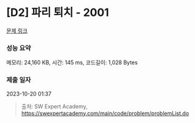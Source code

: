 # [D2] 파리 퇴치 - 2001 

[문제 링크](https://swexpertacademy.com/main/code/problem/problemDetail.do?contestProbId=AV5PzOCKAigDFAUq) 

### 성능 요약

메모리: 24,160 KB, 시간: 145 ms, 코드길이: 1,028 Bytes

### 제출 일자

2023-10-20 01:37



> 출처: SW Expert Academy, https://swexpertacademy.com/main/code/problem/problemList.do